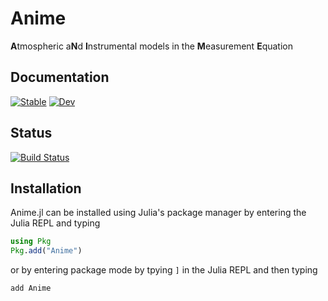 # Anime

**A**tmospheric a**N**d **I**nstrumental models in the **M**easurement **E**quation

## Documentation
[![Stable](https://img.shields.io/badge/docs-stable-blue.svg)](https://iniyannatarajan.github.io/Anime.jl/stable/)
[![Dev](https://img.shields.io/badge/docs-dev-blue.svg)](https://iniyannatarajan.github.io/Anime.jl/dev/)
## Status
[![Build Status](https://github.com/iniyannatarajan/Anime.jl/actions/workflows/CI.yml/badge.svg?branch=main)](https://github.com/iniyannatarajan/Anime.jl/actions/workflows/CI.yml?query=branch%3Amain)

## Installation
Anime.jl can be installed using Julia's package manager by entering the Julia REPL and typing
```julia
using Pkg
Pkg.add("Anime")
```
or by entering package mode by tpying `]` in the Julia REPL and then typing
```julia
add Anime
```